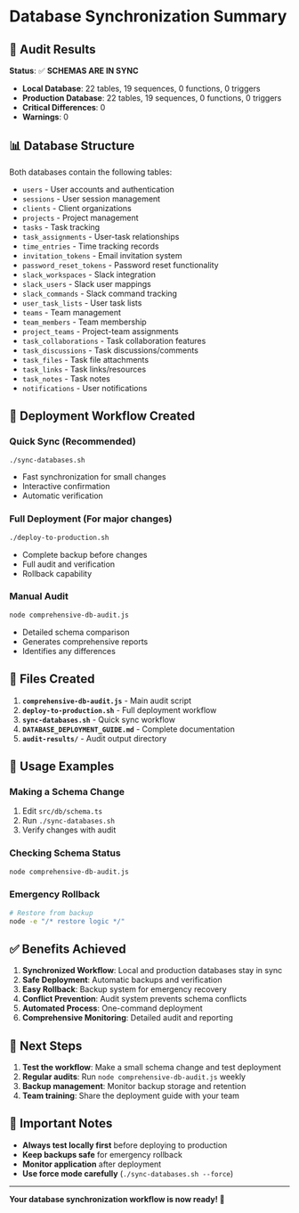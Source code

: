# Database Synchronization Summary

## 🎉 Audit Results

**Status**: ✅ **SCHEMAS ARE IN SYNC**

- **Local Database**: 22 tables, 19 sequences, 0 functions, 0 triggers
- **Production Database**: 22 tables, 19 sequences, 0 functions, 0 triggers
- **Critical Differences**: 0
- **Warnings**: 0

## 📊 Database Structure

Both databases contain the following tables:
- `users` - User accounts and authentication
- `sessions` - User session management
- `clients` - Client organizations
- `projects` - Project management
- `tasks` - Task tracking
- `task_assignments` - User-task relationships
- `time_entries` - Time tracking records
- `invitation_tokens` - Email invitation system
- `password_reset_tokens` - Password reset functionality
- `slack_workspaces` - Slack integration
- `slack_users` - Slack user mappings
- `slack_commands` - Slack command tracking
- `user_task_lists` - User task lists
- `teams` - Team management
- `team_members` - Team membership
- `project_teams` - Project-team assignments
- `task_collaborations` - Task collaboration features
- `task_discussions` - Task discussions/comments
- `task_files` - Task file attachments
- `task_links` - Task links/resources
- `task_notes` - Task notes
- `notifications` - User notifications

## 🚀 Deployment Workflow Created

### Quick Sync (Recommended)
```bash
./sync-databases.sh
```
- Fast synchronization for small changes
- Interactive confirmation
- Automatic verification

### Full Deployment (For major changes)
```bash
./deploy-to-production.sh
```
- Complete backup before changes
- Full audit and verification
- Rollback capability

### Manual Audit
```bash
node comprehensive-db-audit.js
```
- Detailed schema comparison
- Generates comprehensive reports
- Identifies any differences

## 📁 Files Created

1. **`comprehensive-db-audit.js`** - Main audit script
2. **`deploy-to-production.sh`** - Full deployment workflow
3. **`sync-databases.sh`** - Quick sync workflow
4. **`DATABASE_DEPLOYMENT_GUIDE.md`** - Complete documentation
5. **`audit-results/`** - Audit output directory

## 🔧 Usage Examples

### Making a Schema Change
1. Edit `src/db/schema.ts`
2. Run `./sync-databases.sh`
3. Verify changes with audit

### Checking Schema Status
```bash
node comprehensive-db-audit.js
```

### Emergency Rollback
```bash
# Restore from backup
node -e "/* restore logic */"
```

## ✅ Benefits Achieved

1. **Synchronized Workflow**: Local and production databases stay in sync
2. **Safe Deployment**: Automatic backups and verification
3. **Easy Rollback**: Backup system for emergency recovery
4. **Conflict Prevention**: Audit system prevents schema conflicts
5. **Automated Process**: One-command deployment
6. **Comprehensive Monitoring**: Detailed audit and reporting

## 🎯 Next Steps

1. **Test the workflow**: Make a small schema change and test deployment
2. **Regular audits**: Run `node comprehensive-db-audit.js` weekly
3. **Backup management**: Monitor backup storage and retention
4. **Team training**: Share the deployment guide with your team

## 🚨 Important Notes

- **Always test locally first** before deploying to production
- **Keep backups safe** for emergency rollback
- **Monitor application** after deployment
- **Use force mode carefully** (`./sync-databases.sh --force`)

---

**Your database synchronization workflow is now ready! 🚀**
